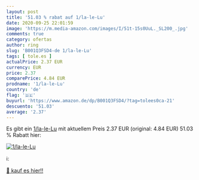 ```yaml
---
layout: post
title: '51.03 % rabat auf 1/la-le-Lu'
date: 2020-09-25 22:01:59
image: 'https://m.media-amazon.com/images/I/51t-15s0UuL._SL200_.jpg'
comments: true
category: ofertas
author: ring
slug: 'B001Q3FSD4-de 1/la-le-Lu'
tags: [ tole.es ]
actualPrice: 2.37 EUR
currency: EUR
price: 2.37
comparePrice: 4.84 EUR
prodname: '1/la-le-Lu'
country: 'de'
flag: '🇩🇪'
buyurl: 'https://www.amazon.de/dp/B001Q3FSD4/?tag=tolees0ca-21'
descuento: '51.03'
average: '2.37'
---
```


Es gibt ein [1/la-le-Lu](https://www.amazon.de/dp/B001Q3FSD4/?tag=tolees0ca-21) mit aktuellem Preis 2.37 EUR (original: 4.84 EUR) 51.03 % Rabatt hier:

[![1/la-le-Lu](https://m.media-amazon.com/images/I/51t-15s0UuL._SL200_.jpg)](https://www.amazon.de/dp/B001Q3FSD4/?tag=tolees0ca-21)

ℹ️:


[🛒 kauf es hier!!](https://www.amazon.de/dp/B001Q3FSD4/?tag=tolees0ca-21)

